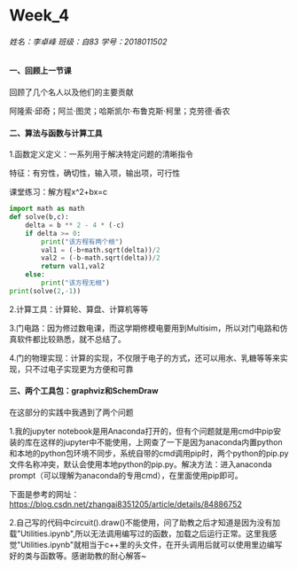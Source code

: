 # Week_4

###### 姓名：李卓峰  班级：自83  学号：2018011502

#### 一、回顾上一节课

回顾了几个名人以及他们的主要贡献

阿隆索·邱奇；阿兰·图灵；哈斯凯尔·布鲁克斯·柯里；克劳德·香农

#### 二、算法与函数与计算工具

1.函数定义定义：一系列用于解决特定问题的清晰指令

特征：有穷性，确切性，输入项，输出项，可行性

课堂练习：解方程x^2+bx=c

```python
import math as math
def solve(b,c):
    delta = b ** 2 - 4 * (-c)
    if delta >= 0:
        print("该方程有两个根")
        val1 = (-b+math.sqrt(delta))/2
        val2 = (-b-math.sqrt(delta))/2
        return val1,val2
    else:
        print("该方程无根")
print(solve(2,-1))
```

2.计算工具：计算轮、算盘、计算机等等

3.门电路：因为修过数电课，而这学期修模电要用到Multisim，所以对门电路和仿真软件都比较熟悉，就不总结了。

4.门的物理实现：计算的实现，不仅限于电子的方式，还可以用水、乳糖等等来实现，只不过电子实现更为方便和可靠

#### 三、两个工具包：graphviz和SchemDraw

在这部分的实践中我遇到了两个问题

1.我的jupyter notebook是用Anaconda打开的，但有个问题就是用cmd中pip安装的库在这样的jupyter中不能使用，上网查了一下是因为anaconda内置python和本地的python包环境不同步，系统自带的cmd调用pip时，两个python的pip.py文件名称冲突，默认会使用本地python的pip.py。解决方法：进入anaconda prompt（可以理解为anaconda的专用cmd），在里面使用pip即可。

下面是参考的网址：https://blog.csdn.net/zhangai8351205/article/details/84886752

2.自己写的代码中circuit().draw()不能使用，问了助教之后才知道是因为没有加载"Utilities.ipynb",所以无法调用编写过的函数，加载之后运行正常。这里我感觉"Utilities.ipynb"就相当于c++里的头文件，在开头调用后就可以使用里边编写好的类与函数等。感谢助教的耐心解答~